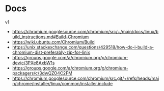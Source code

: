 Docs
====

v1

- https://chromium.googlesource.com/chromium/src/+/main/docs/linux/build_instructions.md#Build-Chromium
- https://wiki.ubuntu.com/Chromium/Build
- https://unix.stackexchange.com/questions/429518/how-do-i-build-a-chromium-dist-preferably-zip-for-linix
- https://groups.google.com/a/chromium.org/g/chromium-dev/c/3PXe8AxbW1s
- https://groups.google.com/a/chromium.org/g/chromium-packagers/c/3dwQZO4C2FM
- https://chromium.googlesource.com/chromium/src.git/+/refs/heads/main/chrome/installer/linux/common/installer.include
